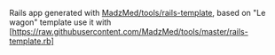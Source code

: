 Rails app generated with [MadzMed/tools/rails-template](https://github.com/MadzMed/tools), based on "Le wagon" template
use it with [https://raw.githubusercontent.com/MadzMed/tools/master/rails-template.rb]
